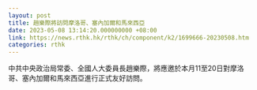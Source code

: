 ```yaml
---
layout: post
title: 趙樂際將訪問摩洛哥、塞內加爾和馬來西亞
date: 2023-05-08 13:14:20.000000000 +08:00
link: https://news.rthk.hk/rthk/ch/component/k2/1699666-20230508.htm
categories: rthk
---
```


中共中央政治局常委、全國人大委員長趙樂際，將應邀於本月11至20日對摩洛哥、塞內加爾和馬來西亞進行正式友好訪問。
